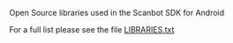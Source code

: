Open Source libraries used in the Scanbot SDK for Android

For a full list please see the file [LIBRARIES.txt](https://github.com/doo/scanbot-sdk-example-android/blob/master/LIBRARIES.txt)